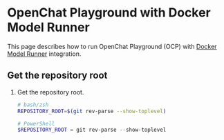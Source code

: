 # OpenChat Playground with Docker Model Runner

This page describes how to run OpenChat Playground (OCP) with [Docker Model Runner](https://docs.docker.com/ai/model-runner/) integration.

## Get the repository root

1. Get the repository root.

    ```bash
    # bash/zsh
    REPOSITORY_ROOT=$(git rev-parse --show-toplevel)
    ```

    ```powershell
    # PowerShell
    $REPOSITORY_ROOT = git rev-parse --show-toplevel
    ```

